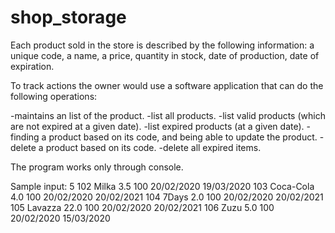 # shop_storage
Each product sold in the store is described by the following information: a unique code, a name, a price, quantity in stock, date of production, date of expiration.

To track actions the owner would use a software application that can do the following operations:

-maintains an list of the product. 
-list all products.
-list valid products (which are not expired at a given date).
-list expired products (at a given date).
-finding a product based on its code, and being able to update the product.
-delete a product based on its code.
-delete all expired items.

The program works only through console.

Sample input:
5
102 Milka 3.5 100 20/02/2020 19/03/2020
103 Coca-Cola 4.0 100 20/02/2020 20/02/2021
104 7Days 2.0 100 20/02/2020 20/02/2021
105 Lavazza 22.0 100 20/02/2020 20/02/2021
106 Zuzu 5.0 100 20/02/2020 15/03/2020
